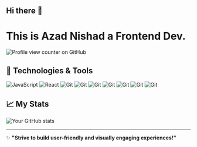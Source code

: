 ## Hi there 👋

# This is Azad Nishad a Frontend Dev.

![Profile view counter on GitHub](https://komarev.com/ghpvc/?username=AzadNishad)

## 🔧 Technologies & Tools

![JavaScript](https://img.shields.io/badge/-JavaScript-333333?style=flat&logo=javascript)
![React](https://img.shields.io/badge/-React-333333?style=flat&logo=react)
![Git](https://img.shields.io/badge/-Git-333333?style=flat&logo=git)
![Git](https://img.shields.io/badge/-CSS-333333?style=flat&logo=css3&logoColor=#1572B6)
![Git](https://img.shields.io/badge/-Tailwind_CSS-333333?style=flat&logo=tailwindcss&logoColor=#06B6D4)
![Git](https://img.shields.io/badge/-HTML-333333?style=flat&logo=html5&logoColor=#E34F26)
![Git](https://img.shields.io/badge/-Github-333333?style=flat&logo=github&logoColor=#181717)
![Git](https://img.shields.io/badge/-Bootstrap-333333?style=flat&logo=bootstrap&logoColor=#7952B3)
![Git](https://img.shields.io/badge/-VS_Code-333333?style=flat&logo=visualstudiocode&logoColor=#007ACC)
<!-- ![Python](https://img.shields.io/badge/-Python-333333?style=flat&logo=python) -->
<!-- ![Node.js](https://img.shields.io/badge/-Node.js-333333?style=flat&logo=node.js) -->
<!-- ![Docker](https://img.shields.io/badge/-Docker-333333?style=flat&logo=docker)
![AWS](https://img.shields.io/badge/-AWS-333333?style=flat&logo=amazon-aws) -->


<!--
**AzadNishad/AzadNishad** is a ✨ _special_ ✨ repository because its `README.md` (this file) appears on your GitHub profile.

Here are some ideas to get you started:

- 🔭 I’m currently working on ...
- 🌱 I’m currently learning ...
- 👯 I’m looking to collaborate on ...
- 🤔 I’m looking for help with ...
- 💬 Ask me about ...
- 📫 How to reach me: ...
- 😄 Pronouns: ...
- ⚡ Fun fact: ...
-->

## 📈 **My Stats**
![Your GitHub stats](https://github-readme-stats.vercel.app/api?username=AzadNishad&show_icons=true&theme=ambient_gradient)

---

✨ **"Strive to build user-friendly and visually engaging experiences!"**
